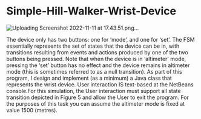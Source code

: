 # Simple-Hill-Walker-Wrist-Device

![Uploading Screenshot 2022-11-11 at 17.43.51.png…]()

The device only has two buttons: one for ‘mode’, and one for ‘set’. The FSM essentially represents the set of states that the device can be in, with 
transitions resulting from events and actions produced by one of the two buttons being pressed. Note that when the device is in ‘altimeter’ mode,
pressing the ‘set’ button has no effect and the device remains in altimeter mode (this is sometimes referred to as a null transition).
As part of this program, I design and implement (as a minimum) a Java class that represents the wrist device. User interaction IS text-based at the NetBeans console.For this 
simulation, the User interaction must support all state transition depicted in Figure 5 and allow the User to exit the program. For the purposes of this
task you can assume the altimeter mode is fixed at value 1500 (metres).
